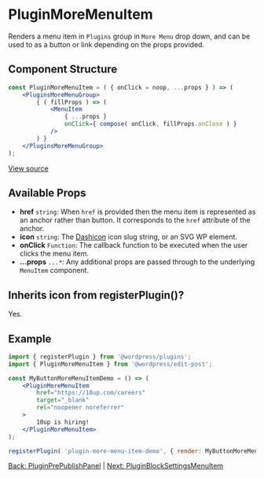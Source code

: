 # PluginMoreMenuItem
Renders a menu item in `Plugins` group in `More Menu` drop down, and can be used to as a button or link depending on the props provided.


## Component Structure ##
```jsx
const PluginMoreMenuItem = ( { onClick = noop, ...props } ) => (
	<PluginsMoreMenuGroup>
		{ ( fillProps ) => (
			<MenuItem
				{ ...props }
				onClick={ compose( onClick, fillProps.onClose ) }
			/>
		) }
	</PluginsMoreMenuGroup>
);
```
[View source](https://github.com/WordPress/gutenberg/blob/trunk/packages/edit-post/src/components/header/plugin-more-menu-item/index.js)

## Available Props
* __href__ `string`: When `href` is provided then the menu item is represented as an anchor rather than button. It corresponds to the `href` attribute of the anchor.
* __icon__ `string`: The [Dashicon](https://developer.wordpress.org/resource/dashicons/) icon slug string, or an SVG WP element.
* __onClick__ `Function`: The callback function to be executed when the user clicks the menu item.
* __...props__ `...*`: Any additional props are passed through to the underlying `MenuItem` component.

 ## Inherits icon from registerPlugin()?
Yes.

## Example
```jsx
import { registerPlugin } from '@wordpress/plugins';
import { PluginMoreMenuItem } from '@wordpress/edit-post';

const MyButtonMoreMenuItemDemo = () => (
	<PluginMoreMenuItem
		href="https://10up.com/careers"
		target="_blank"
		rel="noopener noreferrer"
	>
		10up is hiring!
	</PluginMoreMenuItem>
);

registerPlugin( 'plugin-more-menu-item-demo', { render: MyButtonMoreMenuItemDemo } );
```
[Back: PluginPrePublishPanel](./plugin-pre-publish-panel.md) | [Next: PluginBlockSettingsMenuItem ](./plugin-block-settings-menu-item.md)
